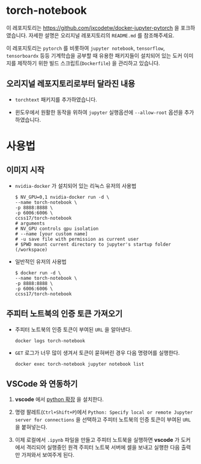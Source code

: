 # torch-notebook

이 레포지토리는 https://github.com/jxcodetw/docker-jupyter-pytorch 을 포크하였습니다. 자세한 설명은 오리지널 레포지토리의 `README.md` 를 참조해주세요. 

이 레포지토리는 `pytorch` 를 비롯하여 `jupyter notebook`, `tensorflow`, `tensorboardx` 등등 기계학습을 공부할 때 유용한 패키지들이 설치되어 있는 도커 이미지를 제작하기 위한 빌드 스크립트(`Dockerfile`) 을 관리하고 있습니다.

## 오리지널 레포지토리로부터 달라진 내용

- `torchtext` 패키지를 추가하였습니다. 

- 윈도우에서 원활한 동작을 위하여 `jupyter` 실행옵션에 `--allow-root` 옵션을 추가하였습니다. 

# 사용법

## 이미지 시작

- `nvidia-docker` 가 설치되어 있는 리눅스 유저의 사용법

  ```shell
  $ NV_GPU=0,1 nvidia-docker run -d \
  --name torch-notebook \
  -p 8888:8888 \
  -p 6006:6006 \
  ccss17/torch-notebook
  # arguments
  # NV_GPU controls gpu isolation
  # --name [your custom name]
  # -u save file with permission as current user
  # $PWD mount current directory to jupyter's startup folder (/workspace)
  ```

- 일반적인 유저의 사용법

  ```shell
  $ docker run -d \
  --name torch-notebook \
  -p 8888:8888 \
  -p 6006:6006 \
  ccss17/torch-notebook
  ```

## 주피터 노트북의 인증 토큰 가져오기

- 주피터 노트북의 인증 토큰이 부여된 `URL` 을 알아낸다.

  ```shell
  docker logs torch-notebook
  ```

- `GET` 로그가 너무 많이 생겨서 토큰이 묻혀버린 경우 다음 명령어를 실행한다.

  ```shell
  docker exec torch-notebook jupyter notebook list
  ```

## **VSCode** 와 연동하기 

1. **vscode** 에서 [python 확장](https://marketplace.visualstudio.com/items?itemName=ms-python.python) 을 설치한다.

2. 명령 팔레트(`Ctrl+Shift+P`)에서 `Python: Specify local or remote Jupyter server for connections` 을 선택하고 주피터 노트북의 인증 토큰이 부여된 `URL` 을 붙혀넣는다. 

3. 이제 로컬에서 `.ipynb` 파일을 만들고 주피터 노트북을 실행하면 **vscode** 가 도커에서 격리되어 실행중인 원격 주피터 노트북 서버에 셀을 보내고 실행한 다음 출력만 가져와서 보여주게 된다.
